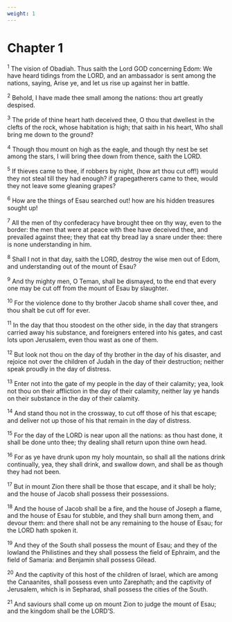 ```yaml
---
weight: 1
---
```


# Chapter 1

<sup>1</sup> The vision of Obadiah. Thus saith the Lord GOD concerning Edom: We have heard tidings from the LORD, and an ambassador is sent among the nations, saying, Arise ye, and let us rise up against her in battle. 

<sup>2</sup> Behold, I have made thee small among the nations: thou art greatly despised. 

<sup>3</sup> The pride of thine heart hath deceived thee, O thou that dwellest in the clefts of the rock, whose habitation is high; that saith in his heart, Who shall bring me down to the ground? 

<sup>4</sup> Though thou mount on high as the eagle, and though thy nest be set among the stars, I will bring thee down from thence, saith the LORD. 

<sup>5</sup> If thieves came to thee, if robbers by night, (how art thou cut off!) would they not steal till they had enough? if grapegatherers came to thee, would they not leave some gleaning grapes? 

<sup>6</sup> How are the things of Esau searched out! how are his hidden treasures sought up! 

<sup>7</sup> All the men of thy confederacy have brought thee on thy way, even to the border: the men that were at peace with thee have deceived thee, and prevailed against thee; they that eat thy bread lay a snare under thee: there is none understanding in him. 

<sup>8</sup> Shall I not in that day, saith the LORD, destroy the wise men out of Edom, and understanding out of the mount of Esau? 

<sup>9</sup> And thy mighty men, O Teman, shall be dismayed, to the end that every one may be cut off from the mount of Esau by slaughter. 

<sup>10</sup> For the violence done to thy brother Jacob shame shall cover thee, and thou shalt be cut off for ever. 

<sup>11</sup> In the day that thou stoodest on the other side, in the day that strangers carried away his substance, and foreigners entered into his gates, and cast lots upon Jerusalem, even thou wast as one of them. 

<sup>12</sup> But look not thou on the day of thy brother in the day of his disaster, and rejoice not over the children of Judah in the day of their destruction; neither speak proudly in the day of distress. 

<sup>13</sup> Enter not into the gate of my people in the day of their calamity; yea, look not thou on their affliction in the day of their calamity, neither lay ye hands on their substance in the day of their calamity. 

<sup>14</sup> And stand thou not in the crossway, to cut off those of his that escape; and deliver not up those of his that remain in the day of distress. 

<sup>15</sup> For the day of the LORD is near upon all the nations: as thou hast done, it shall be done unto thee; thy dealing shall return upon thine own head. 

<sup>16</sup> For as ye have drunk upon my holy mountain, so shall all the nations drink continually, yea, they shall drink, and swallow down, and shall be as though they had not been. 

<sup>17</sup> But in mount Zion there shall be those that escape, and it shall be holy; and the house of Jacob shall possess their possessions. 

<sup>18</sup> And the house of Jacob shall be a fire, and the house of Joseph a flame, and the house of Esau for stubble, and they shall burn among them, and devour them: and there shall not be any remaining to the house of Esau; for the LORD hath spoken it. 

<sup>19</sup> And they of the South shall possess the mount of Esau; and they of the lowland the Philistines and they shall possess the field of Ephraim, and the field of Samaria: and Benjamin shall possess Gilead. 

<sup>20</sup> And the captivity of this host of the children of Israel, which are among the Canaanites, shall possess even unto Zarephath; and the captivity of Jerusalem, which is in Sepharad, shall possess the cities of the South. 

<sup>21</sup> And saviours shall come up on mount Zion to judge the mount of Esau; and the kingdom shall be the LORD’S. 

